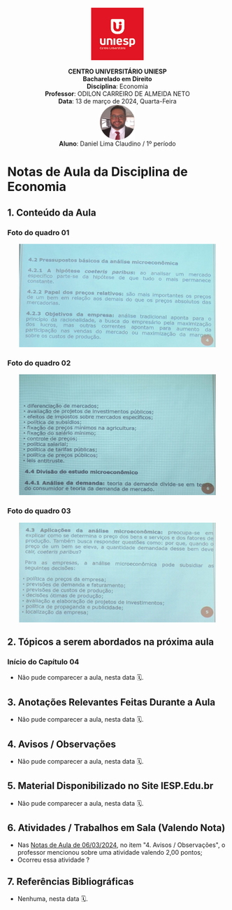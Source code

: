 <div align="center">

<p align="center"><img height="120" src="../../../figuras/LOGO_UNIESP.png"> </p>
<p align="center"><b>CENTRO UNIVERSITÁRIO UNIESP</b><br>
<b>Bacharelado em Direito</b><br>
<b>Disciplina</b>: Economia</span><br>
<b>Professor</b>: ODILON CARREIRO DE ALMEIDA NETO<br>
<b>Data</b>: 13 de março de 2024, Quarta-Feira<br>
<img align="center" src="../../../figuras/FOTO_PERFIL_DANIEL_CLAUDINO_2023.png" width="80"><br>
<b>Aluno</b>: Daniel Lima Claudino / 1º período<br>
 </p>
</div>

# Notas de Aula da Disciplina de Economia

## 1. Conteúdo da Aula

### Foto do quadro 01

<center>

<img src="../quadro/2024-03-13-quadro-01.jpeg" width="450">

</center>

### Foto do quadro 02

<center>

<img src="../quadro/2024-03-13-quadro-02.jpeg" width="450">

</center>

### Foto do quadro 03

<center>

<img src="../quadro/2024-03-13-quadro-03.jpeg" width="450">

</center>

## 2. Tópicos a serem abordados na próxima aula

### Início do Capítulo 04

- Não pude comparecer a aula, nesta data 🗓.

## 3. Anotações Relevantes Feitas Durante a Aula

- Não pude comparecer a aula, nesta data 🗓.

## 4. Avisos / Observações

- Não pude comparecer a aula, nesta data 🗓.

## 5. Material Disponibilizado no Site IESP.Edu.br

- Não pude comparecer a aula, nesta data 🗓.

## 6. Atividades / Trabalhos em Sala (Valendo Nota)

- Nas [Notas de Aula de 06/03/2024](./notas-de-aula-2024-03-06.md), no item "4. Avisos / Observações", o professor mencionou sobre uma atividade valendo 2,00 pontos;
- Ocorreu essa atividade ?

## 7. Referências Bibliográficas

- Nenhuma, nesta data 🗓.
